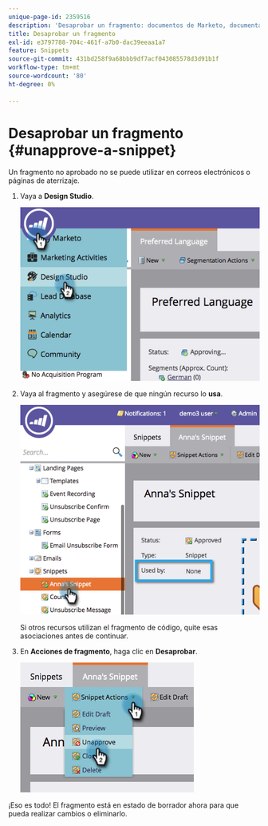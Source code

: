 ```yaml
---
unique-page-id: 2359516
description: 'Desaprobar un fragmento: documentos de Marketo, documentación del producto'
title: Desaprobar un fragmento
exl-id: e3797788-704c-461f-a7b0-dac39eeaa1a7
feature: Snippets
source-git-commit: 431bd258f9a68bbb9df7acf043085578d3d91b1f
workflow-type: tm+mt
source-wordcount: '80'
ht-degree: 0%

---
```


# Desaprobar un fragmento {#unapprove-a-snippet}

Un fragmento no aprobado no se puede utilizar en correos electrónicos o páginas de aterrizaje.

1. Vaya a **Design Studio**.

   ![](assets/image2014-9-16-10-3a41-3a18.png)

1. Vaya al fragmento y asegúrese de que ningún recurso lo **usa**.

   ![](assets/image2014-9-16-10-3a41-3a27.png)

   Si otros recursos utilizan el fragmento de código, quite esas asociaciones antes de continuar.

1. En **Acciones de fragmento**, haga clic en **Desaprobar**.

   ![](assets/image2014-9-16-10-3a41-3a54.png)

¡Eso es todo! El fragmento está en estado de borrador ahora para que pueda realizar cambios o eliminarlo.
